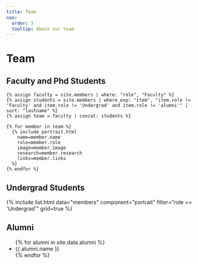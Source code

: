 ```yaml
---
title: Team
nav:
  order: 3
  tooltip: About our team
---
```


# Team


## Faculty and Phd Students

<div class="team-grid-wrapper">
  <div class="team-grid">

    {% assign faculty = site.members | where: "role", "Faculty" %}
    {% assign students = site.members | where_exp: "item", "item.role != 'Faculty' and item.role != 'Undergrad' and item.role != 'alumni'" | sort: "lastname" %}
    {% assign team = faculty | concat: students %}

    {% for member in team %}
      {% include portrait.html 
        name=member.name
        role=member.role
        image=member.image
        research=member.research
        links=member.links
      %}
    {% endfor %}

  </div>
</div>


## Undergrad Students

<div class="team-grid-wrapper">
  {% include list.html data="members" component="portrait" filter="role == 'Undergrad'" grid=true %}
</div>

## Alumni

<ul class="alumni-list">
  {% for alumni in site.data.alumni %}
    <li>{{ alumni.name }}</li>
  {% endfor %}
</ul>

